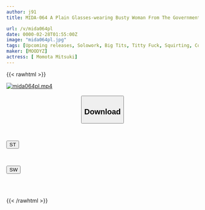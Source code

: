 ```yaml
---
author: j91
title: MIDA-064 A Plain Glasses-wearing Busty Woman From The Government Office Who Came To Ask For An Eviction Is Confined And Has An Orgasm. Her J-cup Nipples Are Rock Hard And Her Divine Breasts Are Massaged! I Had A Crab-legged Orgasm With The Stubborn Old Man's Virile Piston. Mitsuki Momota

url: /v/mida064pl
date: 0000-02-28T01:55:00Z
image: "mida064pl.jpg"
tags: [Upcoming releases, Solowork, Big Tits, Titty Fuck, Squirting, Confinement, Kiss	]
maker: [MOODYZ]
actress: [ Momota Mitsuki]
---
```



{{< rawhtml >}}

<div class="video" data-videoid="pending_link.html">
    <a href="javascript:;">
        <img src="/v/mida064pl/mida064pl.jpg" width="WIDTH" height="HEIGHT" alt="mida064pl.mp4" loading="lazy">
    </a>
</div>

<script type="text/javascript" src="https://j91.asia/asset/on-demand-pend.js"></script>

<br>
  <link rel="stylesheet" href="https://j91.asia/asset/bs5.css">
  
  <center>
  <button class="btn btn-primary" type="button" data-bs-toggle="collapse" data-bs-target=".multi-collapse" aria-expanded="false" aria-controls="multiCollapseExample1 multiCollapseExample2"><h2>Download</h2></button></center>
</p>
<div class="row">
  <div class="col">
    <div class="collapse multi-collapse" id="multiCollapseExample1">
      <div class="card card-body">
	      	      <br>
<div class="buttons">  
<p><a href="https://j91.asia/pending_link.html" target="_blank"><button class="btn-hover color-3"><i class="fa fa-download"></i> ST</button></a></p></div>
    </div>
  </div>
</div>
  <div class="col">
    <div class="collapse multi-collapse" id="multiCollapseExample2">
      <div class="card card-body">
	      <br>
<div class="buttons">
<p><a href="https://j91.asia/pending_link.html" target="_blank"><button class="btn-hover color-2"><i class="fa fa-download"></i> SW</button></a></p></div>
<br><br>
      </div>
    </div>
  </div>
</div>

{{< /rawhtml >}}